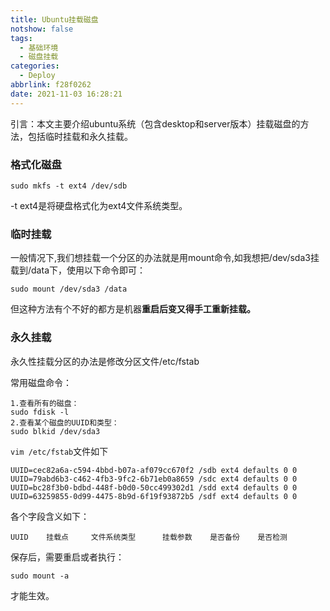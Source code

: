 ```yaml
---
title: Ubuntu挂载磁盘
notshow: false
tags:
  - 基础环境
  - 磁盘挂载
categories:
  - Deploy
abbrlink: f28f0262
date: 2021-11-03 16:28:21
---
```


引言：本文主要介绍ubuntu系统（包含desktop和server版本）挂载磁盘的方法，包括临时挂载和永久挂载。

<!--more-->

### 格式化磁盘

```shell
sudo mkfs -t ext4 /dev/sdb
```

-t ext4是将硬盘格式化为ext4文件系统类型。

### 临时挂载

一般情况下,我们想挂载一个分区的办法就是用mount命令,如我想把/dev/sda3挂载到/data下，使用以下命令即可：

```shell
sudo mount /dev/sda3 /data
```

但这种方法有个不好的都方是机器**重启后变又得手工重新挂载。**

### 永久挂载

永久性挂载分区的办法是修改分区文件/etc/fstab

常用磁盘命令：

```
1.查看所有的磁盘：
sudo fdisk -l
2.查看某个磁盘的UUID和类型：
sudo blkid /dev/sda3
```

`vim /etc/fstab`文件如下

```shell
UUID=cec82a6a-c594-4bbd-b07a-af079cc670f2 /sdb ext4 defaults 0 0
UUID=79abd6b3-c462-4fb3-9fc2-6b71eb0a8659 /sdc ext4 defaults 0 0
UUID=bc28f3b0-bdbd-448f-b0d0-50cc499302d1 /sdd ext4 defaults 0 0
UUID=63259855-0d99-4475-8b9d-6f19f93872b5 /sdf ext4 defaults 0 0
```

各个字段含义如下：

```Shell
UUID 	挂载点 	文件系统类型 		挂载参数 	是否备份 	是否检测
```

保存后，需要重启或者执行：

```shell
sudo mount -a
```

才能生效。